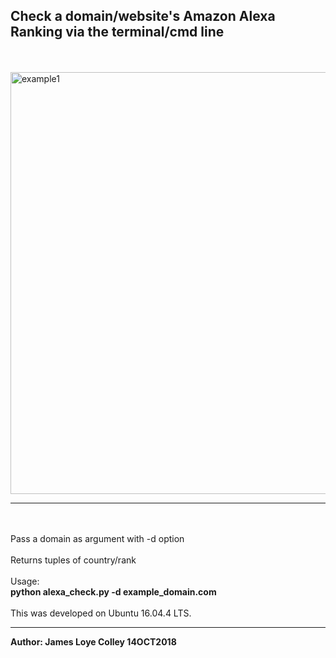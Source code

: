 ## Check a domain/website's Amazon Alexa Ranking via the terminal/cmd line
<br><br>
<img src="https://github.com/rootVIII/alexa_check/blob/master/output_screenshot.png" alt="example1" height="675" width="950"><hr>
<br><br>
Pass a domain as argument with -d option
<br><br>
Returns tuples of country/rank
<br><br>
Usage:
<br>
<b>python alexa_check.py -d example_domain.com</b>
<br><br>
This was developed on Ubuntu 16.04.4 LTS.
<hr>
<b>Author: James Loye Colley  14OCT2018</b><br><br>
